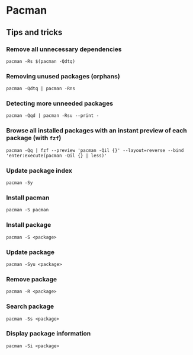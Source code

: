 # Pacman
## Tips and tricks
### Remove all unnecessary dependencies
```
pacman -Rs $(pacman -Qdtq)
```
### Removing unused packages (orphans)
```
pacman -Qdtq | pacman -Rns
```
### Detecting more unneeded packages
```
pacman -Qqd | pacman -Rsu --print -
```
### Browse all installed packages with an instant preview of each package (with `fzf`)
```
pacman -Qq | fzf --preview 'pacman -Qil {}' --layout=reverse --bind 'enter:execute(pacman -Qil {} | less)'
```
### Update package index
```
pacman -Sy
```
### Install pacman
```
pacman -S pacman
```
### Install package
```
pacman -S <package>
```
### Update package
```
pacman -Syu <package>
```
### Remove package
```
pacman -R <package>
```
### Search package
```
pacman -Ss <package>
```
### Display package information
```
pacman -Si <package>
```
